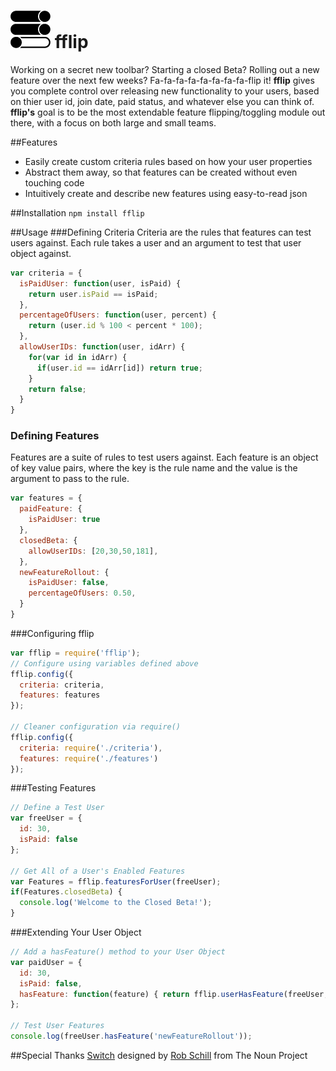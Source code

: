 ![icon](fflipIcon.png) fflip
============================

Working on a secret new toolbar? Starting a closed Beta? Rolling out a new feature over the next few weeks? Fa-fa-fa-fa-fa-fa-fa-fa-flip it! __fflip__ gives you complete control over releasing new functionality to your users, based on thier user id, join date, paid status, and whatever else you can think of. __fflip's__ goal is to be the most extendable feature flipping/toggling module out there, with a focus on both large and small teams.

##Features
- Easily create custom criteria rules based on how your user properties
- Abstract them away, so that features can be created without even touching code
- Intuitively create and describe new features using easy-to-read json

##Installation
`npm install fflip`

##Usage
###Defining Criteria
Criteria are the rules that features can test users against. Each rule takes a user and an argument to test that user object against.
```javascript
var criteria = {
  isPaidUser: function(user, isPaid) {
    return user.isPaid == isPaid;
  },
  percentageOfUsers: function(user, percent) {
    return (user.id % 100 < percent * 100);
  },
  allowUserIDs: function(user, idArr) {
    for(var id in idArr) {
      if(user.id == idArr[id]) return true;
    }
    return false;
  }
}
```

### Defining Features
Features are a suite of rules to test users against. Each feature is an object of key value pairs, where the key is the rule name and the value is the argument to pass to the rule.
```javascript
var features = {
  paidFeature: {
    isPaidUser: true
  },
  closedBeta: {
    allowUserIDs: [20,30,50,181],
  },
  newFeatureRollout: {
    isPaidUser: false,
    percentageOfUsers: 0.50,
  }
}
```

###Configuring fflip
```javascript
var fflip = require('fflip');
// Configure using variables defined above
fflip.config({
  criteria: criteria,
  features: features
});

// Cleaner configuration via require() 
fflip.config({
  criteria: require('./criteria'),
  features: require('./features')
});
```

###Testing Features
```javascript
// Define a Test User
var freeUser = {
  id: 30,
  isPaid: false
};

// Get All of a User's Enabled Features
var Features = fflip.featuresForUser(freeUser);
if(Features.closedBeta) {
  console.log('Welcome to the Closed Beta!');
}

```

###Extending Your User Object
```javascript
// Add a hasFeature() method to your User Object
var paidUser = {
  id: 30,
  isPaid: false,
  hasFeature: function(feature) { return fflip.userHasFeature(freeUser, feature); }
};

// Test User Features
console.log(freeUser.hasFeature('newFeatureRollout'));
```

##Special Thanks
<a href="http://thenounproject.com/noun/switch/#icon-No3361" target="_blank">Switch</a> designed by <a href="http://thenounproject.com/schillidog" target="_blank">Rob Schill</a> from The Noun Project
